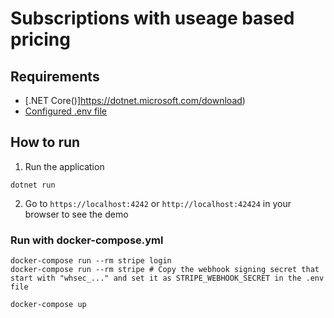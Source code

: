 # Subscriptions with useage based pricing

## Requirements
- [.NET Core()]https://dotnet.microsoft.com/download)
- [Configured .env file](../README.md)

## How to run

1. Run the application
```
dotnet run
```

2. Go to `https://localhost:4242` or `http://localhost:42424` in your browser to see the demo

### Run with docker-compose.yml

```
docker-compose run --rm stripe login
docker-compose run --rm stripe # Copy the webhook signing secret that start with "whsec_..." and set it as STRIPE_WEBHOOK_SECRET in the .env file

docker-compose up
```
